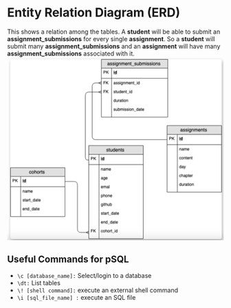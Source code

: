 # Entity Relation Diagram (ERD)

This shows a relation among the tables. A **student** will be able to submit an **assignment_submissions** for every single **assignment**. So a **student** will submit many **assignment_submissions** and an **assignment** will have many **assignment_submissions** associated with it.
![ERD](https://github.com/Emeka-asogwa/BootcampX/blob/master/docs/ERD.png)

## Useful Commands for pSQL

- `\c [database_name]:` Select/login to a database
- `\dt:` List tables
- `\! [shell command]:` execute an external shell command
- `\i [sql_file_name] :` execute an SQL file
